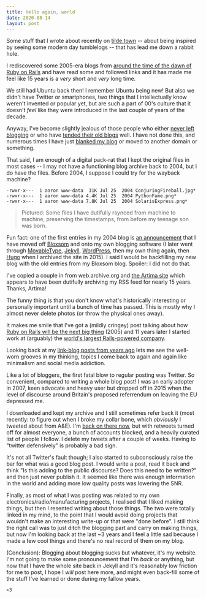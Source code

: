 ```yaml
---
title: Hello again, world
date: 2020-08-14
layout: post
---
```

Some stuff that I wrote about recently on [tilde.town][tt] -- about being inspired by seeing some
modern day tumblelogs -- that has lead me down a rabbit hole.

[tt]: https://tilde.town/

I rediscovered some 2005-era blogs from [around the time of the dawn of Ruby on Rails][ln]
and have read some and followed links and it has made me feel like 15 years is
a _very_ short and _very_ long time.

[ln]: http://leahneukirchen.org/anarchaia/archive/2005/03.html

We still had Ubuntu back then! I remember
Ubuntu being new! But also we didn't have Twitter or smartphones, two things
that I intellectually know weren't invented or popular yet, but are such a part of 00's culture
that it doesn't _feel_ like they were introduced in the last couple of years of
the decade.

Anyway, I've become slightly jealous of those people who either [never left
blogging][nlb] or who have [tended their old blogs][jc] well. I have not done this, and
numerous times I have just [blanked my blog][blank] or moved to another domain or
something.

[jc]: https://blog.jcole.us/
[blank]: https://www.insom.me.uk/2004/12/15/tantrum.html
[nlb]: https://utcc.utoronto.ca/~cks/space/blog/

That said, I am enough of a digital pack-rat that I kept the
original files in most cases -- I may not have a functioning blog archive back
to 2004, but I do have the files. Before 2004, I suppose I could try for the
wayback machine?

```
-rwxr-x---  1 aaron www-data  31K Jul 25  2004 ConjuringFireball.jpg*
-rwxr-x---  1 aaron www-data 4.4K Jul 25  2004 PythonFame.png*
-rwxr-x---  1 aaron www-data 7.8K Jul 25  2004 SolarisExpress.png*
```
> Pictured: Some files I have dutifully rsynced from machine to machine, preserving the timestamps, from before my teenage son was born.

Fun fact: one of the first entries in my 2004 blog is
[an announcement][ann] that I have moved
off [Bloxsom][] and onto my own blogging software (I later went through
[MovableType][], [Jekyll][], [WordPress][], then my own thing again, then [Hugo][] when I archived the site in
2015). I said I would be backfilling my new blog with the old entries from my
Bloxsom blog. Spoiler: I did not do that.

I've copied a couple in from web.archive.org and [the Artima site][artima] which appears to have been dutifully archiving my RSS feed for nearly 15 years. Thanks, Artima!

[ann]: https://www.insom.me.uk/2004/06/13/weblog-responsibility.html
[Bloxsom]: http://blosxom.sourceforge.net/features.html
[MovableType]: https://movabletype.org/
[Jekyll]: https://jekyllrb.com/
[WordPress]: https://www.wordpress.org/
[artima]: https://www.artima.com/profile/16398?t=480&r=15
[Hugo]: https://gohugo.io/

The funny thing is that you don't know what's historically interesting or personally important until a
bunch of time has passed. This is mostly why I almost never delete photos (or
throw the physical ones away).

It makes me smile that I've got a (mildly cringey) post talking about how
[Ruby on Rails will be the next big thing][ror] (2005) and 11 years later I started work at (arguably) the [world's largest Rails-powered company][shop].

[ror]: https://www.insom.me.uk/2005/02/03/ramp.html
[shop]: https://www.shopify.com/

Looking back at my [link-blog posts from years ago][ago] lets me see the well-worn grooves in my thinking,
topics I come back to again and again like minimalism and social media addiction.

[ago]: /2014/09/21/what-you-should-read-september-2014.html

Like a lot of bloggers, the first fatal blow to regular posting was Twitter. So convenient, compared to writing a whole blog post! I was an early adopter in 2007, keen advocate and heavy user but dropped off in 2015 when the level of discourse around Britain's proposed referrendum on leaving the EU depressed me.

I downloaded and kept my archive and I still sometimes refer back it (most recently: to figure out when I broke my collar bone, which _obviously_ I tweeted about from A&E). I'm [back on there now][tw], but with retweets turned off for almost everyone, a bunch of accounts blocked, and a heavily curated list of people I follow. I delete my tweets after a couple of weeks. Having to "twitter defensively" is probably a bad sign.

[tw]: https://twitter.com/insom

It's not all Twitter's fault though; I also started to subconsciously raise the bar for what was a good blog post. I would write a post, read it back and think "Is this adding to the public discourse? Does this need to be written?" and then just never publish it. It seemed like there was enough information in the world and adding more low quality posts was lowering the SNR.

Finally, as most of what I was posting was related to my own electronics/radio/manufacturing projects, I realised that I liked making things, but then I resented writing about those things. The two were totally linked in my mind, to the point that I would avoid doing projects that wouldn't make an interesting write-up or that were "done before". I still think the right call was to just ditch the blogging part and carry on making things, but now I'm looking back at the last ~3 years and I feel a little sad because I made a few cool things and there's no real record of them on my blog.

(Conclusion): Blogging about blogging sucks but whatever, it's my website. I'm not going to make some pronouncement that I'm _back_ or anything, but now that I have the whole site back in Jekyll and it's reasonably low friction for me to post, I hope I _will_ post here more, and might even back-fill some of the stuff I've learned or done during my fallow years.

`<3`